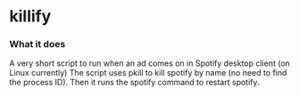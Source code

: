 # killify

### What it does
A very short script to run when an ad comes on in Spotify desktop client (on Linux currently)
The script uses pkill to kill spotify by name (no need to find the process ID).
Then it runs the spotify command to restart spotify.
